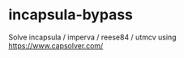 # incapsula-bypass
Solve incapsula / imperva / reese84 / utmcv using https://www.capsolver.com/
                     